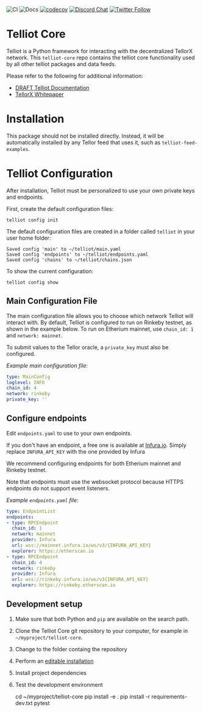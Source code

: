![CI](https://github.com/tellor-io/pytelliot/actions/workflows/py38.yml/badge.svg)
![Docs](https://github.com/tellor-io/pytelliot/actions/workflows/docs.yml/badge.svg)
[![codecov](https://codecov.io/gh/tellor-io/pytelliot/branch/main/graph/badge.svg?token=S1199HQ2EK)](https://codecov.io/gh/tellor-io/pytelliot)
[![Discord Chat](https://img.shields.io/discord/461602746336935936)](https://discord.com/invite/n7drGjh)
[![Twitter Follow](https://img.shields.io/twitter/follow/wearetellor?style=social)](https://twitter.com/WeAreTellor)

# Telliot Core

Telliot is a Python framework for interacting with the decentralized TellorX network.
This `telliot-core` repo contains the telliot core functionality used by all other telliot 
packages and data feeds.

Please refer to the following for additional information:

- [DRAFT Telliot Documentation](https://tellor-io.github.io/pytelliot/)
- [TellorX Whitepaper](https://www.tellor.io/static/media/tellorX-whitepaper.f6527d55.pdf)

# Installation

This package should not be installed directly.
Instead, it will be automatically installed by any Tellor feed that uses it,
such as `telliot-feed-examples`.


# Telliot Configuration

After installation, Telliot must be personalized to use your own private keys and endpoints.

First, create the default configuration files:

    telliot config init

The default configuration files are created in a folder called `telliot` in your user home folder:

    Saved config 'main' to ~/telliot/main.yaml
    Saved config 'endpoints' to ~/telliot/endpoints.yaml
    Saved config 'chains' to ~/telliot/chains.json

To show the current configuration:

    telliot config show

## Main Configuration File

The main configuration file allows you to choose which network Telliot will interact with.
By default, Telliot is configured to run on Rinkeby testnet, as shown in the example below.
To run on Etherium mainnet, use `chain_id: 1` and `network: mainnet`.

To submit values to the Tellor oracle, a `private_key` must also be configured.

*Example main configuration file:*

```yaml
type: MainConfig
loglevel: INFO
chain_id: 4
network: rinkeby
private_key: ''

```



## Configure endpoints

Edit `endpoints.yaml` to use to your own endpoints.

If you don't have an endpoint, a free one is available at [Infura.io](www.infura.io).  Simply replace `INFURA_API_KEY` with the one provided by Infura

We recommend configuring endpoints for both Etherium mainnet and Rinkeby testnet.

Note that endpoints must use the websocket protocol because HTTPS endpoints do not support event listeners.

*Example `endpoints.yaml` file:*
```yaml
type: EndpointList
endpoints:
- type: RPCEndpoint
  chain_id: 1
  network: mainnet
  provider: Infura
  url: wss://mainnet.infura.io/ws/v3/{INFURA_API_KEY}
  explorer: https://etherscan.io
- type: RPCEndpoint
  chain_id: 4
  network: rinkeby
  provider: Infura
  url: wss://rinkeby.infura.io/ws/v3{INFURA_API_KEY}
  explorer: https://rinkeby.etherscan.io

```


## Development setup

1. Make sure that both Python and `pip` are available on the search path.
2. Clone the Telliot Core git repository to your computer, for example in `~/myproject/telliot-core`.
3. Change to the folder containg the repository
4. Perform an [editable installation](https://pip.pypa.io/en/stable/reference/pip_install/#editable-installs)
5. Install project dependencies
6. Test the development environment


    cd ~/myproject/telliot-core
    pip install -e .
    pip install -r requirements-dev.txt
    pytest
